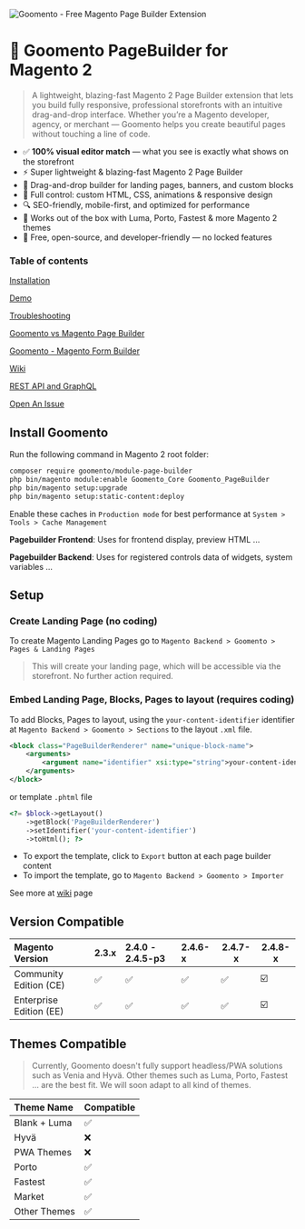 ![Goomento - Free Magento Page Builder Extension](https://i.imgur.com/jVUNmot.gif)

# 🚀 Goomento PageBuilder for Magento 2

> A lightweight, blazing-fast Magento 2 Page Builder extension that lets you build fully responsive, professional storefronts with an intuitive drag-and-drop interface.
Whether you’re a Magento developer, agency, or merchant — Goomento helps you create beautiful pages without touching a line of code.


* ✅ **100% visual editor match** — what you see is exactly what shows on the storefront
* ⚡ Super lightweight & blazing-fast Magento 2 Page Builder
* 🧱 Drag-and-drop builder for landing pages, banners, and custom blocks
* 🎨 Full control: custom HTML, CSS, animations & responsive design
* 🔍 SEO-friendly, mobile-first, and optimized for performance
* 🧩 Works out of the box with Luma, Porto, Fastest & more Magento 2 themes
* 💯 Free, open-source, and developer-friendly — no locked features


### Table of contents

[Installation](#install-goomento)

[Demo](https://goomento.com/goomento-the-free-magento-page-builder-extension)

[Troubleshooting](https://github.com/Goomento/PageBuilder/wiki/Troubleshooting)

[Goomento vs Magento Page Builder](https://goomento.com/blog/post/goomento-page-builder-vs-magento-page-builder)

[Goomento - Magento Form Builder](https://goomento.com/magento-form-builder)

[Wiki](https://github.com/Goomento/PageBuilder/wiki/)

[REST API and GraphQL](https://github.com/Goomento/PageBuilderApi)

[Open An Issue](https://github.com/Goomento/PageBuilder/issues/new)

## Install Goomento

Run the following command in Magento 2 root folder:

```bash
composer require goomento/module-page-builder
php bin/magento module:enable Goomento_Core Goomento_PageBuilder
php bin/magento setup:upgrade
php bin/magento setup:static-content:deploy
```

Enable these caches in `Production mode` for best performance at `System > Tools > Cache Management`

**Pagebuilder Frontend**: Uses for frontend display, preview HTML ...

**Pagebuilder Backend**: Uses for registered controls data of widgets, system variables ...

## Setup

### Create Landing Page (no coding)

To create Magento Landing Pages go to `Magento Backend > Goomento > Pages & Landing Pages`

> This will create your landing page, which will be accessible via the storefront. No further action required.

### Embed Landing Page, Blocks, Pages to layout (requires coding)

To add Blocks, Pages to layout, using the `your-content-identifier` 
identifier at `Magento Backend > Goomento > Sections` to the layout `.xml` file.

```xml
<block class="PageBuilderRenderer" name="unique-block-name">
    <arguments>
        <argument name="identifier" xsi:type="string">your-content-identifier</argument>
    </arguments>
</block>
```

or template `.phtml` file

```php
<?= $block->getLayout()
    ->getBlock('PageBuilderRenderer')
    ->setIdentifier('your-content-identifier')
    ->toHtml(); ?>
```
- To export the template, click to `Export` button at each page builder content
- To import the template, go to `Magento Backend > Goomento > Importer`

See more at [wiki](https://github.com/Goomento/PageBuilder/wiki/) page

## Version Compatible

| Magento Version         | 2.3.x | 2.4.0 - 2.4.5-p3 | 2.4.6-x | 2.4.7-x | 2.4.8-x |
|:------------------------|:------|:-----------------|:--------|---------|---------|
| Community Edition (CE)  | ✅     | ✅                | ✅       | ✅       | ☑️      |
| Enterprise Edition (EE) | ✅     | ✅                | ✅       | ✅       | ☑️      |

## Themes Compatible

> Currently, Goomento doesn't fully support headless/PWA solutions such as Venia and Hyvä. 
Other themes such as Luma, Porto, Fastest ... are the best fit. We will soon adapt to all kind of themes.

| Theme Name   | Compatible |
|:-------------|:-----------|
| Blank + Luma | ✅          |
| Hyvä         | ❌          |
| PWA Themes   | ❌          |
| Porto        | ✅          |
| Fastest      | ✅          |
| Market       | ✅          |
| Other Themes | ✅          |